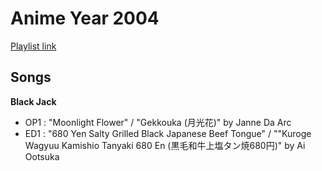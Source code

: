 # Anime Year 2004

[Playlist link]()

## Songs

**Black Jack**
* OP1 : "Moonlight Flower" / "Gekkouka (月光花)" by Janne Da Arc
* ED1 : "680 Yen Salty Grilled Black Japanese Beef Tongue" / ""Kuroge Wagyuu Kamishio Tanyaki 680 En (黒毛和牛上塩タン焼680円)" by Ai Ootsuka
